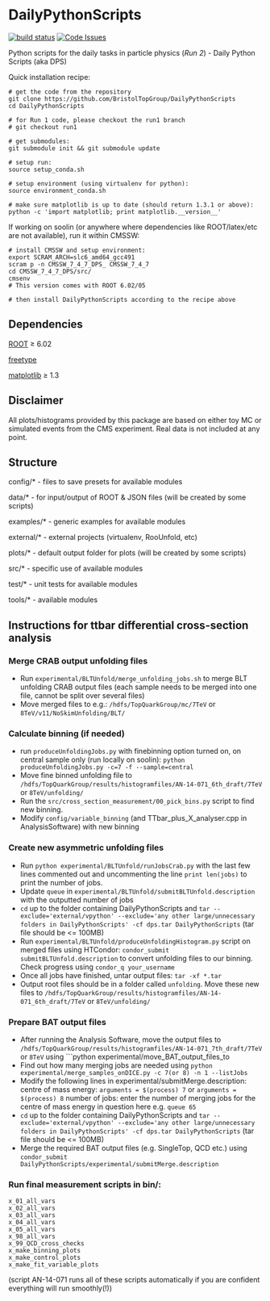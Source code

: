 # DailyPythonScripts
[![build status](https://travis-ci.org/BristolTopGroup/DailyPythonScripts.png)](https://travis-ci.org/BristolTopGroup/DailyPythonScripts)
[![Code Issues](https://www.quantifiedcode.com/api/v1/project/40f826c689e6445c9a2a416c25817b66/badge.svg)](https://www.quantifiedcode.com/app/project/40f826c689e6445c9a2a416c25817b66)

Python scripts for the daily tasks in particle physics (*Run 2*) - Daily Python Scripts (aka DPS)

Quick installation recipe:
```
# get the code from the repository
git clone https://github.com/BristolTopGroup/DailyPythonScripts
cd DailyPythonScripts

# for Run 1 code, please checkout the run1 branch
# git checkout run1

# get submodules:
git submodule init && git submodule update

# setup run:
source setup_conda.sh

# setup environment (using virtualenv for python):
source environment_conda.sh

# make sure matplotlib is up to date (should return 1.3.1 or above):
python -c 'import matplotlib; print matplotlib.__version__'
```

If working on soolin (or anywhere where dependencies like ROOT/latex/etc are not available), run it within CMSSW:

```
# install CMSSW and setup environment:
export SCRAM_ARCH=slc6_amd64_gcc491
scram p -n CMSSW_7_4_7_DPS_ CMSSW_7_4_7
cd CMSSW_7_4_7_DPS/src/
cmsenv
# This version comes with ROOT 6.02/05

# then install DailyPythonScripts according to the recipe above

```

## Dependencies
[ROOT](http://root.cern.ch) &ge; 6.02

[freetype](http://www.freetype.org)

[matplotlib](http://matplotlib.org/) &ge; 1.3

## Disclaimer
All plots/histograms provided by this package are based on either toy MC or simulated events from the CMS experiment.
Real data is not included at any point.

## Structure
config/* - files to save presets for available modules

data/* - for input/output of ROOT & JSON files (will be created by some scripts)

examples/* - generic examples for available modules

external/* - external projects (virtualenv, RooUnfold, etc)

plots/* - default output folder for plots (will be created by some scripts)

src/* - specific use of available modules

test/* - unit tests for available modules

tools/* - available modules


## Instructions for ttbar differential cross-section analysis

### Merge CRAB output unfolding files
- Run ```experimental/BLTUnfold/merge_unfolding_jobs.sh``` to merge BLT unfolding CRAB output files (each sample needs to be merged into one file, cannot be split over several files)
- Move merged files to e.g.: ```/hdfs/TopQuarkGroup/mc/7TeV``` or ```8TeV/v11/NoSkimUnfolding/BLT/```

### Calculate binning (if needed)
- run ```produceUnfoldingJobs.py``` with finebinning option turned on, on central sample only (run locally on soolin): ```python produceUnfoldingJobs.py -c=7 -f --sample=central```
- Move fine binned unfolding file to ```/hdfs/TopQuarkGroup/results/histogramfiles/AN-14-071_6th_draft/7TeV``` or ```8TeV/unfolding/```
- Run the ```src/cross_section_measurement/00_pick_bins.py``` script to find new binning.
- Modify ```config/variable_binning``` (and TTbar_plus_X_analyser.cpp in AnalysisSoftware) with new binning

### Create new asymmetric unfolding files 
- Run ```python experimental/BLTUnfold/runJobsCrab.py``` with the last few lines commented out and uncommenting the line ```print len(jobs)``` to print the number of jobs.
- Update ```queue``` in ```experimental/BLTUnfold/submitBLTUnfold.description``` with the outputted number of jobs
- ```cd``` up to the folder containing DailyPythonScripts and ```tar --exclude='external/vpython' --exclude='any other large/unnecessary folders in DailyPythonScripts' -cf dps.tar DailyPythonScripts``` (tar file should be <= 100MB)
- Run ```experimental/BLTUnfold/produceUnfoldingHistogram.py``` script on merged files using HTCondor: ```condor_submit submitBLTUnfold.description``` to convert unfolding files to our binning. Check progress using ```condor_q your_username```
- Once all jobs have finished, untar output files: ```tar -xf *.tar```
- Output root files should be in a folder called ```unfolding```. Move these new files to ```/hdfs/TopQuarkGroup/results/histogramfiles/AN-14-071_6th_draft/7TeV``` or ```8TeV/unfolding/```

### Prepare BAT output files
- After running the Analysis Software, move the output files to ```/hdfs/TopQuarkGroup/results/histogramfiles/AN-14-071_7th_draft/7TeV``` or ```8TeV``` using ```python experimental/move_BAT_output_files_to
- Find out how many merging jobs are needed using ```python experimental/merge_samples_onDICE.py -c 7(or 8) -n 1 --listJobs```
- Modify the following lines in experimental/submitMerge.description:
centre of mass energy: ```arguments = $(process) 7``` or ```arguments = $(process) 8```
number of jobs: enter the number of merging jobs for the centre of mass energy in question here e.g. ```queue 65```
- ```cd``` up to the folder containing DailyPythonScripts and ```tar --exclude='external/vpython' --exclude='any other large/unnecessary folders in DailyPythonScripts' -cf dps.tar DailyPythonScripts``` (tar file should be <= 100MB)
- Merge the required BAT output files (e.g. SingleTop, QCD etc.) using ```condor_submit DailyPythonScripts/experimental/submitMerge.description```

### Run final measurement scripts in bin/:
```
x_01_all_vars
x_02_all_vars
x_03_all_vars
x_04_all_vars
x_05_all_vars
x_98_all_vars
x_99_QCD_cross_checks
x_make_binning_plots
x_make_control_plots
x_make_fit_variable_plots
```
(script AN-14-071 runs all of these scripts automatically if you are confident everything will run smoothly(!))
